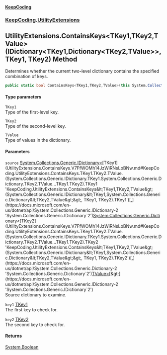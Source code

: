 #### [KeepCoding](index.md 'index')
### [KeepCoding](KeepCoding.md 'KeepCoding').[UtilityExtensions](UtilityExtensions.md 'KeepCoding.UtilityExtensions')
## UtilityExtensions.ContainsKeys&lt;TKey1,TKey2,TValue&gt;(IDictionary&lt;TKey1,Dictionary&lt;TKey2,TValue&gt;&gt;, TKey1, TKey2) Method
Determines whether the current two-level dictionary contains the specified combination of keys.
```csharp
public static bool ContainsKeys<TKey1,TKey2,TValue>(this System.Collections.Generic.IDictionary<TKey1,System.Collections.Generic.Dictionary<TKey2,TValue>> source, TKey1 key1, TKey2 key2);
```
#### Type parameters
<a name='KeepCoding.UtilityExtensions.ContainsKeys.TKey1.TKey2.TValue.(System.Collections.Generic.IDictionary.TKey1.System.Collections.Generic.Dictionary.TKey2.TValue...TKey1.TKey2).TKey1'></a>
`TKey1`  
Type of the first-level key.
  
<a name='KeepCoding.UtilityExtensions.ContainsKeys.TKey1.TKey2.TValue.(System.Collections.Generic.IDictionary.TKey1.System.Collections.Generic.Dictionary.TKey2.TValue...TKey1.TKey2).TKey2'></a>
`TKey2`  
Type of the second-level key.
  
<a name='KeepCoding.UtilityExtensions.ContainsKeys.TKey1.TKey2.TValue.(System.Collections.Generic.IDictionary.TKey1.System.Collections.Generic.Dictionary.TKey2.TValue...TKey1.TKey2).TValue'></a>
`TValue`  
Type of values in the dictionary.
  
#### Parameters
<a name='KeepCoding.UtilityExtensions.ContainsKeys.TKey1.TKey2.TValue.(System.Collections.Generic.IDictionary.TKey1.System.Collections.Generic.Dictionary.TKey2.TValue...TKey1.TKey2).source'></a>
`source` [System.Collections.Generic.IDictionary&lt;](https://docs.microsoft.com/en-us/dotnet/api/System.Collections.Generic.IDictionary-2 'System.Collections.Generic.IDictionary`2')[TKey1](UtilityExtensions.ContainsKeys.V7FfWOMh14JzWiRNsLoBNw.md#KeepCoding.UtilityExtensions.ContainsKeys.TKey1.TKey2.TValue.(System.Collections.Generic.IDictionary.TKey1.System.Collections.Generic.Dictionary.TKey2.TValue...TKey1.TKey2).TKey1 'KeepCoding.UtilityExtensions.ContainsKeys&lt;TKey1,TKey2,TValue&gt;(System.Collections.Generic.IDictionary&lt;TKey1,System.Collections.Generic.Dictionary&lt;TKey2,TValue&gt;&gt;, TKey1, TKey2).TKey1')[,](https://docs.microsoft.com/en-us/dotnet/api/System.Collections.Generic.IDictionary-2 'System.Collections.Generic.IDictionary`2')[System.Collections.Generic.Dictionary&lt;](https://docs.microsoft.com/en-us/dotnet/api/System.Collections.Generic.Dictionary-2 'System.Collections.Generic.Dictionary`2')[TKey2](UtilityExtensions.ContainsKeys.V7FfWOMh14JzWiRNsLoBNw.md#KeepCoding.UtilityExtensions.ContainsKeys.TKey1.TKey2.TValue.(System.Collections.Generic.IDictionary.TKey1.System.Collections.Generic.Dictionary.TKey2.TValue...TKey1.TKey2).TKey2 'KeepCoding.UtilityExtensions.ContainsKeys&lt;TKey1,TKey2,TValue&gt;(System.Collections.Generic.IDictionary&lt;TKey1,System.Collections.Generic.Dictionary&lt;TKey2,TValue&gt;&gt;, TKey1, TKey2).TKey2')[,](https://docs.microsoft.com/en-us/dotnet/api/System.Collections.Generic.Dictionary-2 'System.Collections.Generic.Dictionary`2')[TValue](UtilityExtensions.ContainsKeys.V7FfWOMh14JzWiRNsLoBNw.md#KeepCoding.UtilityExtensions.ContainsKeys.TKey1.TKey2.TValue.(System.Collections.Generic.IDictionary.TKey1.System.Collections.Generic.Dictionary.TKey2.TValue...TKey1.TKey2).TValue 'KeepCoding.UtilityExtensions.ContainsKeys&lt;TKey1,TKey2,TValue&gt;(System.Collections.Generic.IDictionary&lt;TKey1,System.Collections.Generic.Dictionary&lt;TKey2,TValue&gt;&gt;, TKey1, TKey2).TValue')[&gt;](https://docs.microsoft.com/en-us/dotnet/api/System.Collections.Generic.Dictionary-2 'System.Collections.Generic.Dictionary`2')[&gt;](https://docs.microsoft.com/en-us/dotnet/api/System.Collections.Generic.IDictionary-2 'System.Collections.Generic.IDictionary`2')  
Source dictionary to examine.
  
<a name='KeepCoding.UtilityExtensions.ContainsKeys.TKey1.TKey2.TValue.(System.Collections.Generic.IDictionary.TKey1.System.Collections.Generic.Dictionary.TKey2.TValue...TKey1.TKey2).key1'></a>
`key1` [TKey1](UtilityExtensions.ContainsKeys.V7FfWOMh14JzWiRNsLoBNw.md#KeepCoding.UtilityExtensions.ContainsKeys.TKey1.TKey2.TValue.(System.Collections.Generic.IDictionary.TKey1.System.Collections.Generic.Dictionary.TKey2.TValue...TKey1.TKey2).TKey1 'KeepCoding.UtilityExtensions.ContainsKeys&lt;TKey1,TKey2,TValue&gt;(System.Collections.Generic.IDictionary&lt;TKey1,System.Collections.Generic.Dictionary&lt;TKey2,TValue&gt;&gt;, TKey1, TKey2).TKey1')  
The first key to check for.
  
<a name='KeepCoding.UtilityExtensions.ContainsKeys.TKey1.TKey2.TValue.(System.Collections.Generic.IDictionary.TKey1.System.Collections.Generic.Dictionary.TKey2.TValue...TKey1.TKey2).key2'></a>
`key2` [TKey2](UtilityExtensions.ContainsKeys.V7FfWOMh14JzWiRNsLoBNw.md#KeepCoding.UtilityExtensions.ContainsKeys.TKey1.TKey2.TValue.(System.Collections.Generic.IDictionary.TKey1.System.Collections.Generic.Dictionary.TKey2.TValue...TKey1.TKey2).TKey2 'KeepCoding.UtilityExtensions.ContainsKeys&lt;TKey1,TKey2,TValue&gt;(System.Collections.Generic.IDictionary&lt;TKey1,System.Collections.Generic.Dictionary&lt;TKey2,TValue&gt;&gt;, TKey1, TKey2).TKey2')  
The second key to check for.
  
#### Returns
[System.Boolean](https://docs.microsoft.com/en-us/dotnet/api/System.Boolean 'System.Boolean')  
